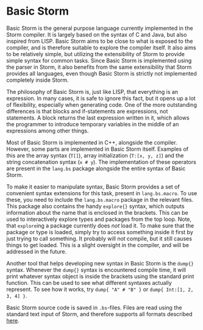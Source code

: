 Basic Storm
============

Basic Storm is the general purpose language currently implemented in the Storm compiler. It is
largely based on the syntax of C and Java, but also inspired from LISP. Basic Storm aims to be close
to what is exposed to the compiler, and is therefore suitable to explore the compiler itself. It
also aims to be relatively simple, but utilizing the extensibility of Storm to provide simple syntax
for common tasks. Since Basic Storm is implemented using the parser in Storm, it also benefits from
the same extensibility that Storm provides all languages, even though Basic Storm is strictly not
implemented completely inside Storm.

The philosophy of Basic Storm is, just like LISP, that everything is an expression. In many cases,
it is safe to ignore this fact, but it opens up a lot of flexibility, especially when generating
code. One of the more outstanding differences is that blocks and if-statements are expressions, not
statements. A block returns the last expression written in it, which allows the programmer to
introduce temporary variables in the middle of an expressions among other things.

Most of Basic Storm is implemented in C++, alongside the compiler. However, some parts are
implemented in Basic Storm itself. Examples of this are the array syntax (`T[]`), array
initialization (`T:[x, y, z]`) and the string concatenation syntax (`x # y`). The implementation of
these operators are present in the `lang.bs` package alongside the entire syntax of Basic Storm.

To make it easier to manipulate syntax, Basic Storm provides a set of convenient syntax extensions
for this task, present in `lang.bs.macro`. To use these, you need to include the `lang.bs.macro`
package in the relevant files. This package also contains the handy `explore{}` syntax, which
outputs information about the name that is enclosed in the brackets. This can be used to
interactively explore types and packages from the top loop. Note, that `explore`ing a package
currently does _not_ load it. To make sure that the package or type is loaded, simply try to access
something inside it first by just trying to call something. It probably will not compile, but it
still causes things to get loaded. This is a slight oversight in the compiler, and will be addressed
in the future.

Another tool that helps developing new syntax in Basic Storm is the `dump{}` syntax. Whenever the
`dump{}` syntax is encountered compile time, it will print whatever syntax object is inside the
brackets using the standard print function. This can be used to see what different syntaxes actually
represent. To see how it works, try `dump{ "A" # "B" }` or `dump{ Int:[1, 2, 3, 4] }`.

Basic Storm source code is saved in `.bs`-files. Files are read using the standard text input of
Storm, and therefore supports all formats described [here](md://Storm/Text_IO).
